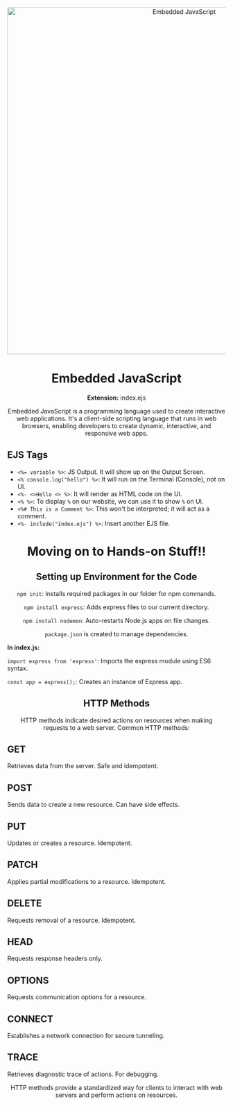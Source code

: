 <!DOCTYPE html>
<html>
<head>
  <title>Embedded JavaScript and HTTP Methods</title>
</head>
<body>
  <div style="text-align: center;">
    <img src="https://cdn.hashnode.com/res/hashnode/image/upload/v1669904581074/eiOU4pInF.png?w=1600&h=840&fit=crop&crop=entropy&auto=compress,format&format=webp" width="800" alt="Embedded JavaScript">
    <h1>Embedded JavaScript</h1>
    <p><strong>Extension:</strong> index.ejs</p>
    <p>Embedded JavaScript is a programming language used to create interactive web applications. It's a client-side scripting language that runs in web browsers, enabling developers to create dynamic, interactive, and responsive web apps.</p>
  </div>
  
  <div>
    <h2>EJS Tags</h2>
    <ul>
      <li><code>&lt;%= variable %&gt;</code>: JS Output. It will show up on the Output Screen.</li>
      <li><code>&lt;% console.log("hello") %&gt;</code>: It will run on the Terminal (Console), not on UI.</li>
      <li><code>&lt;%- &lt;&gt;Hello &lt;&gt; %&gt;</code>: It will render as HTML code on the UI.</li>
      <li><code>&lt;% %&gt;</code>: To display <code>%</code> on our website, we can use it to show <code>%</code> on UI.</li>
      <li><code>&lt;%# This is a Comment %&gt;</code>: This won't be interpreted; it will act as a comment.</li>
      <li><code>&lt;%- include("index.ejs") %&gt;</code>: Insert another EJS file.</li>
    </ul>
  </div>
  
  <div style="text-align: center;">
    <h1>Moving on to Hands-on Stuff!!</h1>
    <h2>Setting up Environment for the Code</h2>
    <p><code>npm init</code>: Installs required packages in our folder for npm commands.</p>
    <p><code>npm install express</code>: Adds express files to our current directory.</p>
    <p><code>npm install nodemon</code>: Auto-restarts Node.js apps on file changes.</p>
    <p><code>package.json</code> is created to manage dependencies.</p>
  </div>
  
  <div>
    <p><strong>In index.js:</strong></p>
    <p><code>import express from 'express'</code>: Imports the express module using ES6 syntax.</p>
    <p><code>const app = express();</code>: Creates an instance of Express app.</p>
  </div>
  
  <div style="text-align: center;">
    <h2>HTTP Methods</h2>
    <p>HTTP methods indicate desired actions on resources when making requests to a web server. Common HTTP methods:</p>
  </div>
  
  <div>
    <h2>GET</h2>
    <p>Retrieves data from the server. Safe and idempotent.</p>
  </div>
  
  <div>
    <h2>POST</h2>
    <p>Sends data to create a new resource. Can have side effects.</p>
  </div>
  
  <div>
    <h2>PUT</h2>
    <p>Updates or creates a resource. Idempotent.</p>
  </div>
  
  <div>
    <h2>PATCH</h2>
    <p>Applies partial modifications to a resource. Idempotent.</p>
  </div>
  
  <div>
    <h2>DELETE</h2>
    <p>Requests removal of a resource. Idempotent.</p>
  </div>
  
  <div>
    <h2>HEAD</h2>
    <p>Requests response headers only.</p>
  </div>
  
  <div>
    <h2>OPTIONS</h2>
    <p>Requests communication options for a resource.</p>
  </div>
  
  <div>
    <h2>CONNECT</h2>
    <p>Establishes a network connection for secure tunneling.</p>
  </div>
  
  <div>
    <h2>TRACE</h2>
    <p>Retrieves diagnostic trace of actions. For debugging.</p>
  </div>
  
  <div style="text-align: center;">
    <p>HTTP methods provide a standardized way for clients to interact with web servers and perform actions on resources.</p>
  </div>
</body>
</html>
